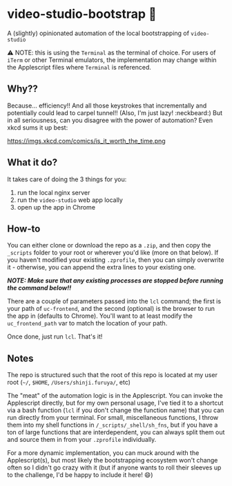 # video-studio-bootstrap 🥾

A (slightly) opinionated automation of the local bootstrapping of `video-studio`

⚠️ NOTE: this is using the `Terminal` as the terminal of choice. For users of `iTerm` or other Terminal emulators, the implementation may change within the Applescript files where `Terminal` is referenced. 

## Why??

Because... efficiency!! And all those keystrokes that incrementally and potentially could lead to carpel tunnel!! (Also, I'm just lazy! :neckbeard:)
But in all seriousness, can you disagree with the power of automation? Even xkcd sums it up best:

https://imgs.xkcd.com/comics/is_it_worth_the_time.png

## What it do?

It takes care of doing the 3 things for you:
1. run the local nginx server
2. run the `video-studio` web app locally
3. open up the app in Chrome

## How-to

You can either clone or download the repo as a `.zip`, and then copy the `_scripts` folder to your root or wherever you'd like (more on that below). If you haven't modified your existing `.zprofile`, then you can simply overwrite it - otherwise, you can append the extra lines to your existing one.

_**NOTE: Make sure that any existing processes are stopped before running the command below!!**_

There are a couple of parameters passed into the `lcl` command; the first is your path of `uc-frontend`, and the second (optional) is the browser to run the app in (defaults to Chrome). You'll want to at least modify the `uc_frontend_path` var to match the location of your path. 

Once done, just run `lcl`. That's it!

## Notes

The repo is structured such that the root of this repo is located at my user root (`~/`, `$HOME`, `/Users/shinji.furuya/`, etc)

The "meat" of the automation logic is in the Applescript. You can invoke the Applescript directly, but for my own personal usage, I've tied it to a shortcut via a bash function (`lcl` if you don't change the function name) that you can run directly from your terminal. For small, miscellaneous functions, I throw them into my shell functions in `/_scripts/_shell/sh_fns`, but if you have a ton of large functions that are interdependent, you can always split them out and source them in from your `.zprofile` individually. 

For a more dynamic implementation, you can muck around with the Applescript(s), but most likely the bootstrapping ecosystem won't change often so I didn't go crazy with it (but if anyone wants to roll their sleeves up to the challenge, I'd be happy to include it here! 😄)

